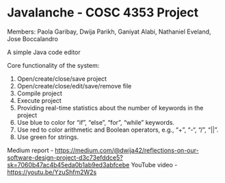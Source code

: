 # Javalanche - COSC 4353 Project
Members: Paola Garibay, Dwija Parikh, Ganiyat Alabi, Nathaniel Eveland, Jose Boccalandro

A simple Java code editor

Core functionality of the system:

1. Open/create/close/save project
2. Open/create/close/edit/save/remove file
3. Compile project
4. Execute project
5. Providing real-time statistics about the number of keywords in the project
6. Use blue to color for “if”, “else”, “for”, “while” keywords.
7. Use red to color arithmetic and Boolean operators, e.g., “+”, “-“, “/”, “||”.
8. Use green for strings.

Medium report - https://medium.com/@dwija42/reflections-on-our-software-design-project-d3c73efddce5?sk=7060b47ac4b45eda0b1ab9ed3abfcebe
YouTube video - https://youtu.be/YzuShfm2W2s
